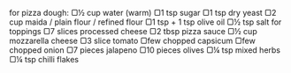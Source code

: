 for pizza dough:
▢½ cup water (warm)
▢1 tsp sugar
▢1 tsp dry yeast
▢2 cup maida / plain flour / refined flour
▢1 tsp + 1 tsp olive oil
▢½ tsp salt
for toppings
▢7 slices processed cheese
▢2 tbsp pizza sauce
▢½ cup mozzarella cheese
▢3 slice tomato
▢few chopped capsicum
▢few chopped onion
▢7 pieces jalapeno
▢10 pieces olives
▢¼ tsp mixed herbs
▢¼ tsp chilli flakes
